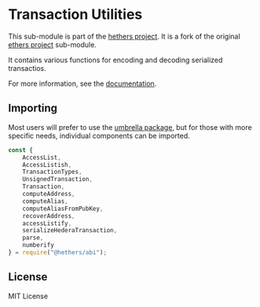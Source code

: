 Transaction Utilities
==============================

This sub-module is part of the [hethers project](https://github.com/hashgraph/hethers.js). It is a fork of the original [ethers project](https://github.com/ethers-io/ethers.js) sub-module.

It contains various functions for encoding and decoding serialized transactios.

For more information, see the [documentation](https://docs.hedera.com/hethers/application-programming-interface/utilities/transactions).


Importing
---------

Most users will prefer to use the [umbrella package](https://www.npmjs.com/package/@hashgraph/hethers),
but for those with more specific needs, individual components can be imported.

```javascript
const {
    AccessList,
    AccessListish,
    TransactionTypes,
    UnsignedTransaction,
    Transaction,
    computeAddress,
    computeAlias,
    computeAliasFromPubKey,
    recoverAddress,
    accessListify,
    serializeHederaTransaction,
    parse,
    numberify
} = require("@hethers/abi");
```


License
-------

MIT License
